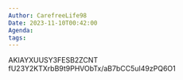 ```yaml
---
Author: CarefreeLife98
Date: 2023-11-10T00:42:00
Agenda: 
tags:
---
```

AKIAYXUUSY3FESB2ZCNT
fU23Y2KTXrbB9t9PHVObTx/aB7bCC5uI49zPQ6O1